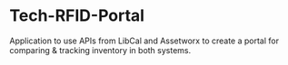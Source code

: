 # Tech-RFID-Portal
Application to use APIs from LibCal and Assetworx to create a portal for comparing &amp; tracking inventory in both systems.
